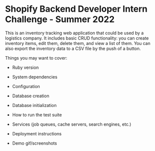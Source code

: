 # Shopify Backend Developer Intern Challenge - Summer 2022

This is an inventory tracking web application that could be used by a logistics company. It includes basic CRUD functionality: you can create inventory items, edit them, delete them, and view a list of them. You can also export the inventory data to a CSV file by the push of a button.

Things you may want to cover:

* Ruby version

* System dependencies

* Configuration

* Database creation

* Database initialization

* How to run the test suite

* Services (job queues, cache servers, search engines, etc.)

* Deployment instructions

* Demo gif/screenshots
